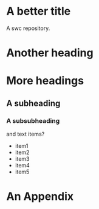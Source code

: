 # A better title 
A swc repository.
# Another heading

# More headings
## A subheading
### A subsubheading
and text
items?
- item1
- item2
- item3
- item4
- item5
# An Appendix
